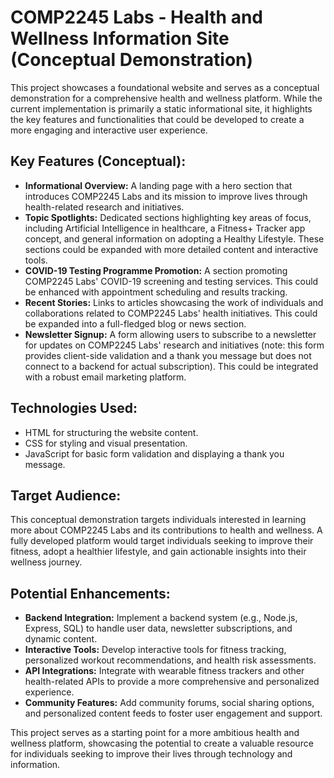 # COMP2245 Labs - Health and Wellness Information Site (Conceptual Demonstration)

This project showcases a foundational website and serves as a conceptual demonstration for a comprehensive health and wellness platform. While the current implementation is primarily a static informational site, it highlights the key features and functionalities that could be developed to create a more engaging and interactive user experience.

## Key Features (Conceptual):

*   **Informational Overview:** A landing page with a hero section that introduces COMP2245 Labs and its mission to improve lives through health-related research and initiatives.
*   **Topic Spotlights:** Dedicated sections highlighting key areas of focus, including Artificial Intelligence in healthcare, a Fitness+ Tracker app concept, and general information on adopting a Healthy Lifestyle. These sections could be expanded with more detailed content and interactive tools.
*   **COVID-19 Testing Programme Promotion:** A section promoting COMP2245 Labs' COVID-19 screening and testing services. This could be enhanced with appointment scheduling and results tracking.
*   **Recent Stories:** Links to articles showcasing the work of individuals and collaborations related to COMP2245 Labs' health initiatives. This could be expanded into a full-fledged blog or news section.
*   **Newsletter Signup:** A form allowing users to subscribe to a newsletter for updates on COMP2245 Labs' research and initiatives (note: this form provides client-side validation and a thank you message but does not connect to a backend for actual subscription). This could be integrated with a robust email marketing platform.

## Technologies Used:

*   HTML for structuring the website content.
*   CSS for styling and visual presentation.
*   JavaScript for basic form validation and displaying a thank you message.

## Target Audience:

This conceptual demonstration targets individuals interested in learning more about COMP2245 Labs and its contributions to health and wellness. A fully developed platform would target individuals seeking to improve their fitness, adopt a healthier lifestyle, and gain actionable insights into their wellness journey.

## Potential Enhancements:

*   **Backend Integration:** Implement a backend system (e.g., Node.js, Express, SQL) to handle user data, newsletter subscriptions, and dynamic content.
*   **Interactive Tools:** Develop interactive tools for fitness tracking, personalized workout recommendations, and health risk assessments.
*   **API Integrations:** Integrate with wearable fitness trackers and other health-related APIs to provide a more comprehensive and personalized experience.
*   **Community Features:** Add community forums, social sharing options, and personalized content feeds to foster user engagement and support.

This project serves as a starting point for a more ambitious health and wellness platform, showcasing the potential to create a valuable resource for individuals seeking to improve their lives through technology and information.
